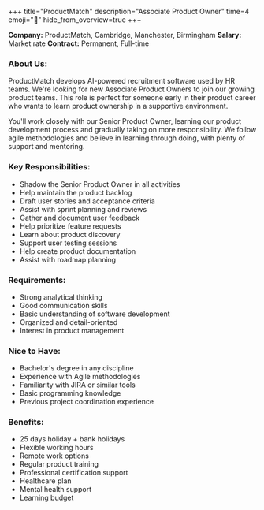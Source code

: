 +++
title="ProductMatch"
description="Associate Product Owner"
time=4
emoji="🎯"
hide_from_overview=true
+++

**Company:** ProductMatch, Cambridge, Manchester, Birmingham
**Salary:** Market rate
**Contract:** Permanent, Full-time

### About Us:

ProductMatch develops AI-powered recruitment software used by HR teams. We're looking for new Associate Product Owners to join our growing product teams. This role is perfect for someone early in their product career who wants to learn product ownership in a supportive environment.

You'll work closely with our Senior Product Owner, learning our product development process and gradually taking on more responsibility. We follow agile methodologies and believe in learning through doing, with plenty of support and mentoring.

### Key Responsibilities:

- Shadow the Senior Product Owner in all activities
- Help maintain the product backlog
- Draft user stories and acceptance criteria
- Assist with sprint planning and reviews
- Gather and document user feedback
- Help prioritize feature requests
- Learn about product discovery
- Support user testing sessions
- Help create product documentation
- Assist with roadmap planning

### Requirements:

- Strong analytical thinking
- Good communication skills
- Basic understanding of software development
- Organized and detail-oriented
- Interest in product management

### Nice to Have:

- Bachelor's degree in any discipline
- Experience with Agile methodologies
- Familiarity with JIRA or similar tools
- Basic programming knowledge
- Previous project coordination experience

### Benefits:

- 25 days holiday + bank holidays
- Flexible working hours
- Remote work options
- Regular product training
- Professional certification support
- Healthcare plan
- Mental health support
- Learning budget
